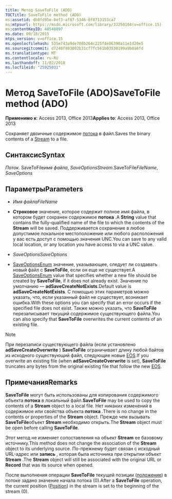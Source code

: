 ```yaml
---
title: Метод SaveToFile (ADO)
TOCTitle: SaveToFile method (ADO)
ms:assetid: db0fd95e-8ef3-af87-5346-8f8713153ca7
ms:mtpsurl: https://msdn.microsoft.com/library/JJ250104(v=office.15)
ms:contentKeyID: 48548097
ms.date: 09/18/2015
mtps_version: v=office.15
ms.openlocfilehash: 535e743a9de708b264c225f4e86390a11e1d20e5
ms.sourcegitcommit: d7248f803002b31cf7fc561b03530199a9b0a8fd
ms.translationtype: MT
ms.contentlocale: ru-RU
ms.lasthandoff: 11/02/2018
ms.locfileid: "25925031"
---
```

# <a name="savetofile-method-ado"></a><span data-ttu-id="0a40c-102">Метод SaveToFile (ADO)</span><span class="sxs-lookup"><span data-stu-id="0a40c-102">SaveToFile method (ADO)</span></span>


<span data-ttu-id="0a40c-103">**Применимо к**: Access 2013, Office 2013</span><span class="sxs-lookup"><span data-stu-id="0a40c-103">**Applies to**: Access 2013, Office 2013</span></span>



<span data-ttu-id="0a40c-104">Сохраняет двоичные содержимое [потока](stream-object-ado.md) в файл.</span><span class="sxs-lookup"><span data-stu-id="0a40c-104">Saves the binary contents of a [Stream](stream-object-ado.md) to a file.</span></span>

## <a name="syntax"></a><span data-ttu-id="0a40c-105">Синтаксис</span><span class="sxs-lookup"><span data-stu-id="0a40c-105">Syntax</span></span>

<span data-ttu-id="0a40c-106">*Поток*. SaveToFile*имя файла*, *SaveOptions*</span><span class="sxs-lookup"><span data-stu-id="0a40c-106">*Stream*.SaveToFile*FileName*, *SaveOptions*</span></span>

## <a name="parameters"></a><span data-ttu-id="0a40c-107">Параметры</span><span class="sxs-lookup"><span data-stu-id="0a40c-107">Parameters</span></span>

  - <span data-ttu-id="0a40c-108">*Имя файла*</span><span class="sxs-lookup"><span data-stu-id="0a40c-108">*FileName*</span></span>

  - <span data-ttu-id="0a40c-109">**Строковое** значение, которое содержит полное имя файла, в котором будет сохранен содержимое **потока** .</span><span class="sxs-lookup"><span data-stu-id="0a40c-109">A **String** value that contains the fully-qualified name of the file to which the contents of the **Stream** will be saved.</span></span> <span data-ttu-id="0a40c-110">Поддерживается сохранение в любое допустимое локальное местоположение или любого расположения у вас есть доступ с помощью значения UNC.</span><span class="sxs-lookup"><span data-stu-id="0a40c-110">You can save to any valid local location, or any location you have access to via a UNC value.</span></span>

  - <span data-ttu-id="0a40c-111">*SaveOptions*</span><span class="sxs-lookup"><span data-stu-id="0a40c-111">*SaveOptions*</span></span>

  - <span data-ttu-id="0a40c-112">[SaveOptionsEnum](saveoptionsenum.md) значение, указывающее, следует ли создавать новый файл с **SaveToFile**, если он еще не существует.</span><span class="sxs-lookup"><span data-stu-id="0a40c-112">A [SaveOptionsEnum](saveoptionsenum.md) value that specifies whether a new file should be created by **SaveToFile**, if it does not already exist.</span></span> <span data-ttu-id="0a40c-113">Значение по умолчанию — **adSaveCreateNotExists**.</span><span class="sxs-lookup"><span data-stu-id="0a40c-113">Default value is **adSaveCreateNotExists**.</span></span> <span data-ttu-id="0a40c-114">С помощью этих параметров можно указать, что, если указанный файл не существует, возникает ошибка.</span><span class="sxs-lookup"><span data-stu-id="0a40c-114">With these options you can specify that an error occurs if the specified file does not exist.</span></span> <span data-ttu-id="0a40c-115">Также можно указать, что **SaveToFile** перезаписывает текущий содержимое существующего файла.</span><span class="sxs-lookup"><span data-stu-id="0a40c-115">You can also specify that **SaveToFile** overwrites the current contents of an existing file.</span></span>


> [!NOTE]
> <P><span data-ttu-id="0a40c-116">При перезаписи существующего файла (если установлено <STRONG>adSaveCreateOverwrite</STRONG> ) <STRONG>SaveToFile</STRONG> ограничивает длину любой байтов из исходного существующий файл, следующие новые <A href="eos-property-ado.md">EOS</A>.</span><span class="sxs-lookup"><span data-stu-id="0a40c-116">If you overwrite an existing file (when <STRONG>adSaveCreateOverwrite</STRONG> is set), <STRONG>SaveToFile</STRONG> truncates any bytes from the original existing file that follow the new <A href="eos-property-ado.md">EOS</A>.</span></span></P>



## <a name="remarks"></a><span data-ttu-id="0a40c-117">Примечания</span><span class="sxs-lookup"><span data-stu-id="0a40c-117">Remarks</span></span>

<span data-ttu-id="0a40c-118">**SaveToFile** могут быть использованы для копирования содержимого объекта **потока** в локальный файл.</span><span class="sxs-lookup"><span data-stu-id="0a40c-118">**SaveToFile** may be used to copy the contents of a **Stream** object to a local file.</span></span> <span data-ttu-id="0a40c-119">Нет никаких изменений в содержимое или свойства объекта **потока** .</span><span class="sxs-lookup"><span data-stu-id="0a40c-119">There is no change in the contents or properties of the **Stream** object.</span></span> <span data-ttu-id="0a40c-120">Прежде чем вызывать **SaveToFile**объект **Stream** необходимо открыть.</span><span class="sxs-lookup"><span data-stu-id="0a40c-120">The **Stream** object must be open before calling **SaveToFile**.</span></span>

<span data-ttu-id="0a40c-121">Этот метод не изменяет сопоставления на объект **Stream** ее базовому источнику.</span><span class="sxs-lookup"><span data-stu-id="0a40c-121">This method does not change the association of the **Stream** object to its underlying source.</span></span> <span data-ttu-id="0a40c-122">По-прежнему будет связан с исходный URL-адрес или **запись** , которая была источника при открытии объект **Stream** .</span><span class="sxs-lookup"><span data-stu-id="0a40c-122">The **Stream** object will still be associated with the original URL or **Record** that was its source when opened.</span></span>

<span data-ttu-id="0a40c-123">После выполнения операции **SaveToFile** текущей позиции ([положение](position-property-ado.md)) в потоке задано значение начала потока (0).</span><span class="sxs-lookup"><span data-stu-id="0a40c-123">After a **SaveToFile** operation, the current position ([Position](position-property-ado.md)) in the stream is set to the beginning of the stream (0).</span></span>

